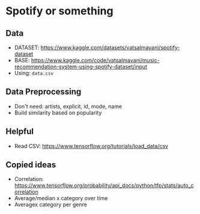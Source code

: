 # Spotify or something

## Data

- DATASET: https://www.kaggle.com/datasets/vatsalmavani/spotify-dataset
- BASE: https://www.kaggle.com/code/vatsalmavani/music-recommendation-system-using-spotify-dataset/input
- Using: `data.csv`

## Data Preprocessing

- Don't need: artists, explicit, id, mode, name
- Build similarity based on popularity

## Helpful

- Read CSV: https://www.tensorflow.org/tutorials/load_data/csv

## Copied ideas

- Correlation: https://www.tensorflow.org/probability/api_docs/python/tfp/stats/auto_correlation
- Average/median x category over time
- Averagex category per genre
